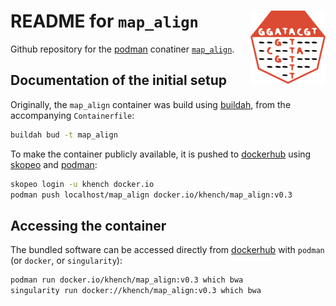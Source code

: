 # README for  `map_align` <img src="logo.svg" align="right" alt="" width="120" />

Github repository for the [podman](https://podman.io/) conatiner [`map_align`](https://hub.docker.com/repository/docker/khench/map_align).

## Documentation of the initial setup

Originally, the `map_align` container was build using [buildah](https://buildah.io/), from the accompanying `Containerfile`:

```sh
buildah bud -t map_align
```

To make the container publicly available, it is pushed to [dockerhub](https://hub.docker.com/r/khench/map_align) using [skopeo](https://github.com/containers/skopeo) and [podman](https://podman.io/):

```sh
skopeo login -u khench docker.io
podman push localhost/map_align docker.io/khench/map_align:v0.3
```

## Accessing the container

The bundled software can be accessed directly from [dockerhub](https://hub.docker.com/r/khench/map_align) with `podman` (or `docker`, or `singularity`):

```sh
podman run docker.io/khench/map_align:v0.3 which bwa
singularity run docker://khench/map_align:v0.3 which bwa
```